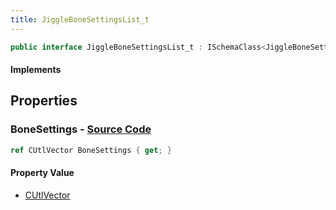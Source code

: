 ```yaml
---
title: JiggleBoneSettingsList_t
---
```


```csharp
public interface JiggleBoneSettingsList_t : ISchemaClass<JiggleBoneSettingsList_t>, ISchemaField, ISchemaClass, INativeHandle
```

#### Implements

## Properties

### **BoneSettings** - [Source Code](https://github.com/swiftly-solution/swiftlys2/blob/main/managed/src/SwiftlyS2.Generated/Schemas/Interfaces/JiggleBoneSettingsList_t.cs#L17)

```csharp
ref CUtlVector BoneSettings { get; }
```

#### Property Value

- [CUtlVector](/docs/api/)

